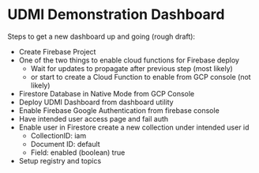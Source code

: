 # UDMI Demonstration Dashboard

Steps to get a new dashboard up and going (rough draft):

* Create Firebase Project
* One of the two things to enable cloud functions for Firebase deploy
  * Wait for updates to propagate after previous step (most likely)
  * or start to create a Cloud Function to enable from GCP console (not likely)
* Firestore Database in Native Mode from GCP Console
* Deploy UDMI Dashboard from dashboard utility
* Enable Firebase Google Authentication from firebase console
* Have intended user access page and fail auth
* Enable user in Firestore create a new collection under intended user id
  * CollectionID: iam
  * Document ID: default
  * Field: enabled (boolean) true
* Setup registry and topics

